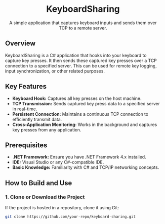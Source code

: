 <h1 align="center">KeyboardSharing</h1>

<p align="center">
  A simple application that captures keyboard inputs and sends them over TCP to a remote server.
</p>

## Overview

KeyboardSharing is a C# application that hooks into your keyboard to capture key presses. It then sends these captured key presses over a TCP connection to a specified server. This can be used for remote key logging, input synchronization, or other related purposes.

## Key Features

- **Keyboard Hook:** Captures all key presses on the host machine.
- **TCP Transmission:** Sends captured key press data to a specified server in real-time.
- **Persistent Connection:** Maintains a continuous TCP connection to efficiently transmit data.
- **Cross-Application Monitoring:** Works in the background and captures key presses from any application.

## Prerequisites

- **.NET Framework:** Ensure you have .NET Framework 4.x installed.
- **IDE:** Visual Studio or any C#-compatible IDE.
- **Basic Knowledge:** Familiarity with C# and TCP/IP networking concepts.

## How to Build and Use

### 1. Clone or Download the Project

If the project is hosted in a repository, clone it using Git:

```bash
git clone https://github.com/your-repo/keyboard-sharing.git
